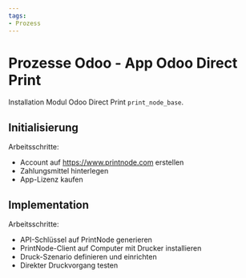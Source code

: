 ```yaml
---
tags:
- Prozess
---
```

# Prozesse Odoo - App Odoo Direct Print
Installation Modul Odoo Direct Print `print_node_base`.

## Initialisierung

Arbeitsschritte:
* Account auf <https://www.printnode.com> erstellen
* Zahlungsmittel hinterlegen
* App-Lizenz kaufen

## Implementation

Arbeitsschritte:
- API-Schlüssel auf PrintNode generieren
- PrintNode-Client auf Computer mit Drucker installieren
- Druck-Szenario definieren und einrichten
- Direkter Druckvorgang testen